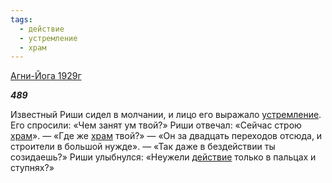 ```yaml
---
tags:
  - действие
  - устремление
  - храм
---
```

[Агни-Йога 1929г](https://127.0.0.1:4002/agni/1929)

___489___

Известный Риши сидел в молчании, и лицо его выражало [устремление](../../../tags/#устремление). Его спросили: «Чем занят ум твой?» Риши отвечал: «Сейчас строю [храм](../../../tags/#храм)». — «Где же [храм](../../../tags/#храм) твой?» — «Он за двадцать переходов отсюда, и строители в большой нужде». — «Так даже в бездействии ты созидаешь?» Риши улыбнулся: «Неужели [действие](../../../tags/#действие) только в пальцах и ступнях?»